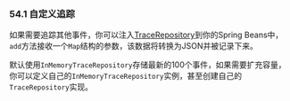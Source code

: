 ### 54.1 自定义追踪
如果需要追踪其他事件，你可以注入[TraceRepository](http://github.com/spring-projects/spring-boot/tree/master/spring-boot-actuator/src/main/java/org/springframework/boot/actuate/trace/TraceRepository.java)到你的Spring Beans中，`add`方法接收一个`Map`结构的参数，该数据将转换为JSON并被记录下来。

默认使用`InMemoryTraceRepository`存储最新的100个事件，如果需要扩充容量，你可以定义自己的`InMemoryTraceRepository`实例，甚至创建自己的`TraceRepository`实现。
